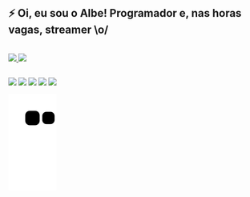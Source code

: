## ⚡️ Oi, eu sou o Albe! Programador e, nas horas vagas, streamer \o/
<br />
<div style='display: flex'>
<a href="https://github.com/AlbeJrr" target='_blank'>
<img height=180em src="https://github-readme-stats.vercel.app/api?username=AlbeJrr&show_icons=true" />
 <img height=120em src="https://github-readme-stats.vercel.app/api/top-langs/?username=AlbeJrr&layout=compact" />
 </a>
</div>

 ##
 
<div class='display: inline_block'>
<a href="https://maralto.shop" target='_blank' ><img src='https://img.shields.io/badge/Discord-7289DA?style=for-the-badge&logo=discord&logoColor=white'></a>  
<a href="https://youtube.com/albejrr" target='_blank' ><img src='https://img.shields.io/badge/YouTube-FF0000?style=for-the-badge&logo=youtube&logoColor=white'></a>  
<a href="https://twitch.tv/albejrr" target='_blank' ><img src='https://img.shields.io/badge/Twitch-9146FF?style=for-the-badge&logo=twitch&logoColor=white'></a>  
<a href="https://instagram.com/albejrr" target='_blank' ><img src='https://img.shields.io/badge/Instagram-E4405F?style=for-the-badge&logo=instagram&logoColor=white'></a>  
<a href="https://twitter.com/albejrr" target='_blank' ><img src='https://img.shields.io/badge/Twitter-1DA1F2?style=for-the-badge&logo=twitter&logoColor=white'></a>  
</div>
 
![Snake animation](https://github.com/AlbeJrr/AlbeJrr/blob/output/github-contribution-grid-snake.svg)

